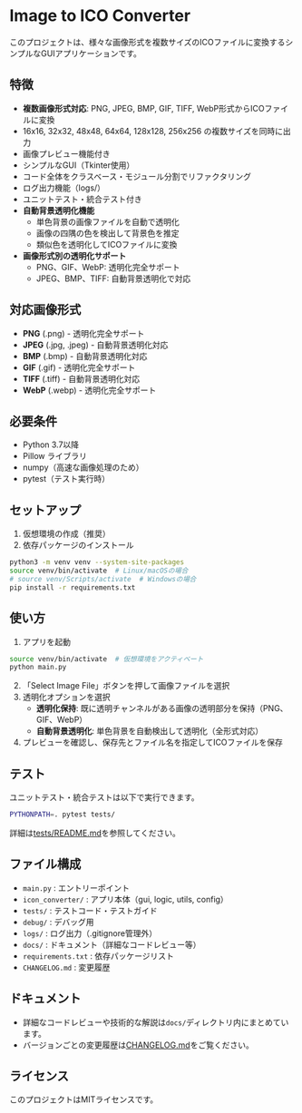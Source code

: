 # Image to ICO Converter

このプロジェクトは、様々な画像形式を複数サイズのICOファイルに変換するシンプルなGUIアプリケーションです。

## 特徴
- **複数画像形式対応**: PNG, JPEG, BMP, GIF, TIFF, WebP形式からICOファイルに変換
- 16x16, 32x32, 48x48, 64x64, 128x128, 256x256 の複数サイズを同時に出力
- 画像プレビュー機能付き
- シンプルなGUI（Tkinter使用）
- コード全体をクラスベース・モジュール分割でリファクタリング
- ログ出力機能（logs/）
- ユニットテスト・統合テスト付き
- **自動背景透明化機能**
  - 単色背景の画像ファイルを自動で透明化
  - 画像の四隅の色を検出して背景色を推定
  - 類似色を透明化してICOファイルに変換
- **画像形式別の透明化サポート**
  - PNG、GIF、WebP: 透明化完全サポート
  - JPEG、BMP、TIFF: 自動背景透明化で対応

## 対応画像形式
- **PNG** (.png) - 透明化完全サポート
- **JPEG** (.jpg, .jpeg) - 自動背景透明化対応
- **BMP** (.bmp) - 自動背景透明化対応
- **GIF** (.gif) - 透明化完全サポート
- **TIFF** (.tiff) - 自動背景透明化対応
- **WebP** (.webp) - 透明化完全サポート

## 必要条件
- Python 3.7以降
- Pillow ライブラリ
- numpy（高速な画像処理のため）
- pytest（テスト実行時）

## セットアップ
1. 仮想環境の作成（推奨）
2. 依存パッケージのインストール

```bash
python3 -m venv venv --system-site-packages
source venv/bin/activate  # Linux/macOSの場合
# source venv/Scripts/activate  # Windowsの場合
pip install -r requirements.txt
```

## 使い方
1. アプリを起動

```bash
source venv/bin/activate  # 仮想環境をアクティベート
python main.py
```

2. 「Select Image File」ボタンを押して画像ファイルを選択
3. 透明化オプションを選択
   - **透明化保持**: 既に透明チャンネルがある画像の透明部分を保持（PNG、GIF、WebP）
   - **自動背景透明化**: 単色背景を自動検出して透明化（全形式対応）
4. プレビューを確認し、保存先とファイル名を指定してICOファイルを保存

## テスト
ユニットテスト・統合テストは以下で実行できます。

```bash
PYTHONPATH=. pytest tests/
```

詳細は[tests/README.md](./tests/README.md)を参照してください。

## ファイル構成
- `main.py` : エントリーポイント
- `icon_converter/` : アプリ本体（gui, logic, utils, config）
- `tests/` : テストコード・テストガイド
- `debug/` : デバッグ用
- `logs/` : ログ出力（.gitignore管理外）
- `docs/` : ドキュメント（詳細なコードレビュー等）
- `requirements.txt` : 依存パッケージリスト
- `CHANGELOG.md` : 変更履歴

## ドキュメント
- 詳細なコードレビューや技術的な解説は`docs/`ディレクトリ内にまとめています。
- バージョンごとの変更履歴は[CHANGELOG.md](./CHANGELOG.md)をご覧ください。

## ライセンス
このプロジェクトはMITライセンスです。
